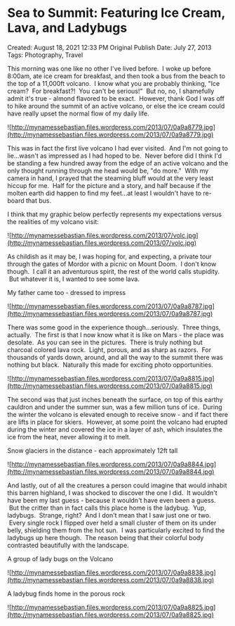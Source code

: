 # Sea to Summit: Featuring Ice Cream, Lava, and Ladybugs

Created: August 18, 2021 12:33 PM
Original Publish Date: July 27, 2013
Tags: Photography, Travel

This morning was one like no other I've lived before.  I woke up before 8:00am, ate ice cream for breakfast, and then took a bus from the beach to the top of a 11,000ft volcano.  I know what you are probably thinking, "Ice cream?  For breakfast?!  You can't be serious!"  But no, no, I shamefully admit it's true - almond flavored to be exact.  However, thank God I was off to hike around the summit of an active volcano, or else the ice cream could have really upset the normal flow of my daily life.

![http://mynamessebastian.files.wordpress.com/2013/07/0a9a8779.jpg](http://mynamessebastian.files.wordpress.com/2013/07/0a9a8779.jpg)

This was in fact the first live volcano I had ever visited.  And I'm not going to lie...wasn't as impressed as I had hoped to be.  Never before did I think I'd be standing a few hundred away from the edge of an active volcano and the only thought running through me head would be, "do more."  With my camera in hand, I prayed that the steaming bluff would at the very least hiccup for me.  Half for the picture and a story, and half because if the molten earth did happen to find my feet...at least I wouldn't have to re-board that bus.

I think that my graphic below perfectly represents my expectations versus the realities of my volcano visit:

![http://mynamessebastian.files.wordpress.com/2013/07/volc.jpg](http://mynamessebastian.files.wordpress.com/2013/07/volc.jpg)

As childish as it may be, I was hoping for, and expecting, a private tour through the gates of Mordor with a picnic on Mount Doom.  I don't know though.  I call it an adventurous spirit, the rest of the world calls stupidity.  But whatever it is, I wanted to see some lava.

My father came too - dressed to impress

![http://mynamessebastian.files.wordpress.com/2013/07/0a9a8787.jpg](http://mynamessebastian.files.wordpress.com/2013/07/0a9a8787.jpg)

There was some good in the experience though...seriously.  Three things, actually.  The first is that I now know what it is like on Mars - the place was desolate.  As you can see in the pictures.  There is truly nothing but charcoal colored lava rock.  Light, porous, and as sharp as razors.  For thousands of yards down, around, and all the way to the summit there was nothing but black.  Naturally this made for exciting photo opportunities.

![http://mynamessebastian.files.wordpress.com/2013/07/0a9a8815.jpg](http://mynamessebastian.files.wordpress.com/2013/07/0a9a8815.jpg)

The second was that just inches beneath the surface, on top of this earthy cauldron and under the summer sun, was a few million tuns of ice.  During the winter the volcano is elevated enough to receive snow - and if fact there are lifts in place for skiers.  However, at some point the volcano had erupted during the winter and covered the ice in a layer of ash, which insulates the ice from the heat, never allowing it to melt.

Snow glaciers in the distance - each approximately 12ft tall

![http://mynamessebastian.files.wordpress.com/2013/07/0a9a8844.jpg](http://mynamessebastian.files.wordpress.com/2013/07/0a9a8844.jpg)

And lastly, out of all the creatures a person could imagine that would inhabit this barren highland, I was shocked to discover the one I did.  It wouldn't have been my last guess - because it wouldn't have even been a guess.  But the critter than in fact calls this place home is the ladybug.  Yup, ladybugs.  Strange, right?  And I don't mean that I saw just one or two.  Every single rock I flipped over held a small cluster of them on its under belly, shielding them from the hot sun.  I was particularly excited to find the ladybugs up here though.  The reason being that their colorful body contrasted beautifully with the landscape.

A group of lady bugs on the Volcano

![http://mynamessebastian.files.wordpress.com/2013/07/0a9a8838.jpg](http://mynamessebastian.files.wordpress.com/2013/07/0a9a8838.jpg)

A ladybug finds home in the porous rock

![http://mynamessebastian.files.wordpress.com/2013/07/0a9a8825.jpg](http://mynamessebastian.files.wordpress.com/2013/07/0a9a8825.jpg)